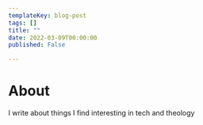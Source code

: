 ```yaml
---
templateKey: blog-post
tags: []
title: ""
date: 2022-03-09T00:00:00
published: False

---
```

# About

I write about things I find interesting in tech and theology
